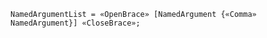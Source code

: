 <!-- This file is generated automatically by infrastructure scripts. Please don't edit by hand. -->

```{ .ebnf .slang-ebnf #NamedArgumentList }
NamedArgumentList = «OpenBrace» [NamedArgument {«Comma» NamedArgument}] «CloseBrace»;
```
